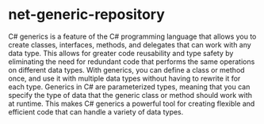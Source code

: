 # net-generic-repository

C# generics is a feature of the C# programming language that allows you to create classes, interfaces, methods, and delegates that can work with any data type. This allows for greater code reusability and type safety by eliminating the need for redundant code that performs the same operations on different data types. With generics, you can define a class or method once, and use it with multiple data types without having to rewrite it for each type. Generics in C# are parameterized types, meaning that you can specify the type of data that the generic class or method should work with at runtime. This makes C# generics a powerful tool for creating flexible and efficient code that can handle a variety of data types.
